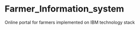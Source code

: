 Farmer_Information_system
=========================

Online portal for farmers implemented on IBM technology stack

